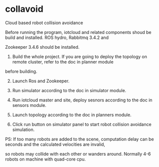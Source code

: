 collavoid
=========

Cloud based robot collision avoidance

Before running the program, iotcloud and related components shoud be build and installed. ROS hydro, Rabbitmq 3.4.2 and 

Zookeeper 3.4.6 should be installed.

1. Build the whole project. If you are going to deploy the topology on remote cluster, refer to the doc in planner module

before building.

2. Launch Ros and Zookeeper.

3. Run simulator according to the doc in simulator module.

4. Run iotcloud master and site, deploy sesnors according to the doc in sensors module.

5. Launch topology according to the doc in planners module.

6. Click run button on simulator panel to start robot collision avoidance simulation.

PS: If too many robots are added to the scene, computation delay can be seconds and the calculated velocities are invalid, 

so robots may collide with each other or wanders around. Normally 4-6 robots on machine with quad-core cpu.
